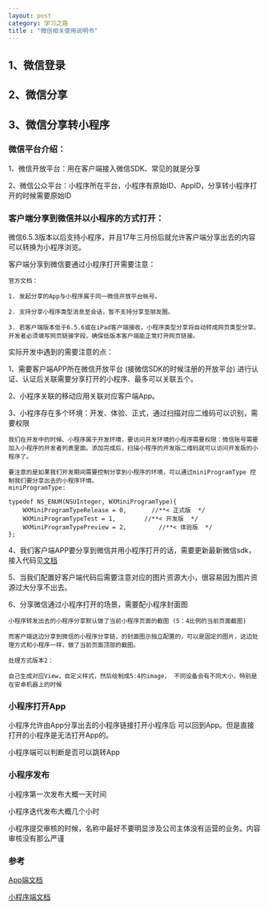 ```yaml
---
layout: post
category: 学习之路
title : "微信相关使用说明书"
---
```




## 1、微信登录





## 2、微信分享





## 3、微信分享转小程序



### 微信平台介绍：

1、微信开放平台：用在客户端接入微信SDK、常见的就是分享

2、微信公众平台：小程序所在平台，小程序有原始ID、AppID，分享转小程序打开的时候需要原始ID



### 客户端分享到微信并以小程序的方式打开：

微信6.5.3版本以后支持小程序，并且17年三月份后就允许客户端分享出去的内容可以转换为小程序浏览。

客户端分享到微信要通过小程序打开需要注意：

```
官方文档：

1. 发起分享的App与小程序属于同一微信开放平台帐号。

2. 支持分享小程序类型消息至会话，暂不支持分享至朋友圈。

3. 若客户端版本低于6.5.6或在iPad客户端接收，小程序类型分享将自动转成网页类型分享。开发者必须填写网页链接字段，确保低版本客户端能正常打开网页链接。
```

实际开发中遇到的需要注意的点：

1、需要客户端APP所在微信开放平台 (接微信SDK的时候注册的开放平台) 进行认证、认证后关联需要分享打开的小程序、最多可以关联五个。

2、小程序关联的移动应用关联对应客户端App。

3、小程序存在多个环境：开发、体验、正式，通过扫描对应二维码可以识别，需要权限

```
我们在开发中的时候、小程序属于开发环境，要访问开发环境的小程序需要权限：微信账号需要加入小程序的开发者列表里面。添加完成后，扫描小程序的开发版二维码就可以访问开发版的小程序了。

要注意的是如果我们开发期间需要控制分享到小程序的环境，可以通过miniProgramType 控制我们要分享出去的小程序环境。
miniProgramType:

typedef NS_ENUM(NSUInteger, WXMiniProgramType){
    WXMiniProgramTypeRelease = 0,       //**< 正式版  */
    WXMiniProgramTypeTest = 1,        //**< 开发版  */
    WXMiniProgramTypePreview = 2,         //**< 体验版  */
};
```

4、我们客户端APP要分享到微信并用小程序打开的话，需要更新最新微信sdk，接入代码见[文档](https://open.weixin.qq.com/cgi-bin/showdocument?action=dir_list&t=resource/res_list&verify=1&id=open1419317332&token=&lang=zh_CN)

5、当我们配置好客户端代码后需要注意对应的图片资源大小，很容易因为图片资源过大分享不出去。

6、分享微信通过小程序打开的场景，需要配小程序封面图

```
小程序转发出去的小程序分享默认做了当前小程序页面的截图 (5：4比例的当前页面截图)

而客户端这边分享到微信的小程序分享链，的封面图示独立配置的，可以是固定的图片，这边处理方式和小程序一样，做了当前页面顶部的截图。

处理方式版本2：

自己生成对应View，自定义样式，然后绘制成5:4的image， 不同设备会有不同大小，特别是在安卓机器上的时候

```



### 小程序打开App

小程序允许由App分享出去的小程序链接打开小程序后 可以回到App。但是直接打开的小程序是无法打开App的。

小程序端可以判断是否可以跳转App

### 小程序发布

小程序第一次发布大概一天时间

小程序迭代发布大概几个小时



小程序提交审核的时候，名称中最好不要明显涉及公司主体没有运营的业务。内容审核没有那么严谨



### 参考



[App端文档](https://open.weixin.qq.com/cgi-bin/showdocument?action=dir_list&t=resource/res_list&verify=1&id=open1419317332&token=&lang=zh_CN)

[小程序端文档](https://developers.weixin.qq.com/miniprogram/dev/api/)